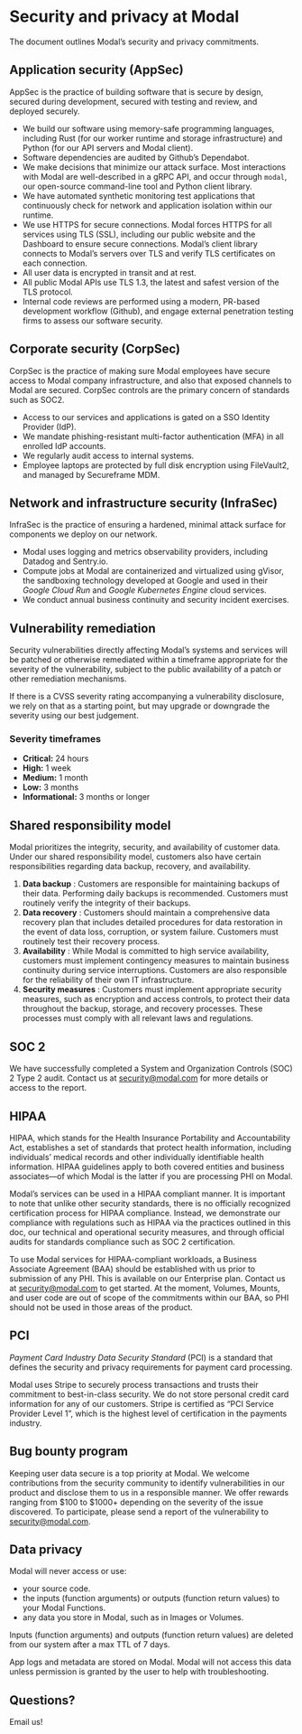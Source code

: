 # Security and privacy at Modal

The document outlines Modal’s security and privacy commitments.

## Application security (AppSec)

AppSec is the practice of building software that is secure by design, secured
during development, secured with testing and review, and deployed securely.

  * We build our software using memory-safe programming languages, including Rust (for our worker runtime and storage infrastructure) and Python (for our API servers and Modal client).
  * Software dependencies are audited by Github’s Dependabot.
  * We make decisions that minimize our attack surface. Most interactions with Modal are well-described in a gRPC API, and occur through `modal`, our open-source command-line tool and Python client library.
  * We have automated synthetic monitoring test applications that continuously check for network and application isolation within our runtime.
  * We use HTTPS for secure connections. Modal forces HTTPS for all services using TLS (SSL), including our public website and the Dashboard to ensure secure connections. Modal’s client library connects to Modal’s servers over TLS and verify TLS certificates on each connection.
  * All user data is encrypted in transit and at rest.
  * All public Modal APIs use TLS 1.3, the latest and safest version of the TLS protocol.
  * Internal code reviews are performed using a modern, PR-based development workflow (Github), and engage external penetration testing firms to assess our software security.

## Corporate security (CorpSec)

CorpSec is the practice of making sure Modal employees have secure access to
Modal company infrastructure, and also that exposed channels to Modal are
secured. CorpSec controls are the primary concern of standards such as SOC2.

  * Access to our services and applications is gated on a SSO Identity Provider (IdP).
  * We mandate phishing-resistant multi-factor authentication (MFA) in all enrolled IdP accounts.
  * We regularly audit access to internal systems.
  * Employee laptops are protected by full disk encryption using FileVault2, and managed by Secureframe MDM.

## Network and infrastructure security (InfraSec)

InfraSec is the practice of ensuring a hardened, minimal attack surface for
components we deploy on our network.

  * Modal uses logging and metrics observability providers, including Datadog and Sentry.io.
  * Compute jobs at Modal are containerized and virtualized using gVisor, the sandboxing technology developed at Google and used in their _Google Cloud Run_ and _Google Kubernetes Engine_ cloud services.
  * We conduct annual business continuity and security incident exercises.

## Vulnerability remediation

Security vulnerabilities directly affecting Modal’s systems and services will
be patched or otherwise remediated within a timeframe appropriate for the
severity of the vulnerability, subject to the public availability of a patch
or other remediation mechanisms.

If there is a CVSS severity rating accompanying a vulnerability disclosure, we
rely on that as a starting point, but may upgrade or downgrade the severity
using our best judgement.

### Severity timeframes

  * **Critical:** 24 hours
  * **High:** 1 week
  * **Medium:** 1 month
  * **Low:** 3 months
  * **Informational:** 3 months or longer

## Shared responsibility model

Modal prioritizes the integrity, security, and availability of customer data.
Under our shared responsibility model, customers also have certain
responsibilities regarding data backup, recovery, and availability.

  1. **Data backup** : Customers are responsible for maintaining backups of their data. Performing daily backups is recommended. Customers must routinely verify the integrity of their backups.
  2. **Data recovery** : Customers should maintain a comprehensive data recovery plan that includes detailed procedures for data restoration in the event of data loss, corruption, or system failure. Customers must routinely test their recovery process.
  3. **Availability** : While Modal is committed to high service availability, customers must implement contingency measures to maintain business continuity during service interruptions. Customers are also responsible for the reliability of their own IT infrastructure.
  4. **Security measures** : Customers must implement appropriate security measures, such as encryption and access controls, to protect their data throughout the backup, storage, and recovery processes. These processes must comply with all relevant laws and regulations.

## SOC 2

We have successfully completed a System and Organization Controls (SOC) 2 Type
2 audit. Contact us at security@modal.com for more details or access to the
report.

## HIPAA

HIPAA, which stands for the Health Insurance Portability and Accountability
Act, establishes a set of standards that protect health information, including
individuals’ medical records and other individually identifiable health
information. HIPAA guidelines apply to both covered entities and business
associates—of which Modal is the latter if you are processing PHI on Modal.

Modal’s services can be used in a HIPAA compliant manner. It is important to
note that unlike other security standards, there is no officially recognized
certification process for HIPAA compliance. Instead, we demonstrate our
compliance with regulations such as HIPAA via the practices outlined in this
doc, our technical and operational security measures, and through official
audits for standards compliance such as SOC 2 certification.

To use Modal services for HIPAA-compliant workloads, a Business Associate
Agreement (BAA) should be established with us prior to submission of any PHI.
This is available on our Enterprise plan. Contact us at security@modal.com to
get started. At the moment, Volumes, Mounts, and user code are out of scope of
the commitments within our BAA, so PHI should not be used in those areas of
the product.

## PCI

_Payment Card Industry Data Security Standard_ (PCI) is a standard that
defines the security and privacy requirements for payment card processing.

Modal uses Stripe to securely process transactions and trusts their commitment
to best-in-class security. We do not store personal credit card information
for any of our customers. Stripe is certified as “PCI Service Provider Level
1”, which is the highest level of certification in the payments industry.

## Bug bounty program

Keeping user data secure is a top priority at Modal. We welcome contributions
from the security community to identify vulnerabilities in our product and
disclose them to us in a responsible manner. We offer rewards ranging from
$100 to $1000+ depending on the severity of the issue discovered. To
participate, please send a report of the vulnerability to security@modal.com.

## Data privacy

Modal will never access or use:

  * your source code.
  * the inputs (function arguments) or outputs (function return values) to your Modal Functions.
  * any data you store in Modal, such as in Images or Volumes.

Inputs (function arguments) and outputs (function return values) are deleted
from our system after a max TTL of 7 days.

App logs and metadata are stored on Modal. Modal will not access this data
unless permission is granted by the user to help with troubleshooting.

## Questions?

Email us!

